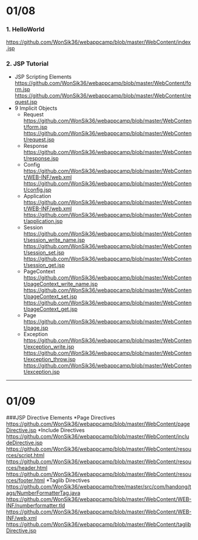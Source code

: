 # 01/08
### 1. HelloWorld
https://github.com/WonSik36/webappcamp/blob/master/WebContent/index.jsp
### 2. JSP Tutorial
* JSP Scripting Elements<br>
	https://github.com/WonSik36/webappcamp/blob/master/WebContent/form.jsp
	https://github.com/WonSik36/webappcamp/blob/master/WebContent/request.jsp
* 9 Implicit Objects
	* Request<br>
		https://github.com/WonSik36/webappcamp/blob/master/WebContent/form.jsp
		https://github.com/WonSik36/webappcamp/blob/master/WebContent/request.jsp
	* Response<br>
		https://github.com/WonSik36/webappcamp/blob/master/WebContent/response.jsp
	* Config<br>
		https://github.com/WonSik36/webappcamp/blob/master/WebContent/WEB-INF/web.xml
		https://github.com/WonSik36/webappcamp/blob/master/WebContent/config.jsp
	* Application<br>
		https://github.com/WonSik36/webappcamp/blob/master/WebContent/WEB-INF/web.xml
		https://github.com/WonSik36/webappcamp/blob/master/WebContent/application.jsp
	* Session<br>
		https://github.com/WonSik36/webappcamp/blob/master/WebContent/session_write_name.jsp
		https://github.com/WonSik36/webappcamp/blob/master/WebContent/session_set.jsp
		https://github.com/WonSik36/webappcamp/blob/master/WebContent/session_get.jsp
	* PageContext<br>
		https://github.com/WonSik36/webappcamp/blob/master/WebContent/pageContext_write_name.jsp
		https://github.com/WonSik36/webappcamp/blob/master/WebContent/pageContext_set.jsp
		https://github.com/WonSik36/webappcamp/blob/master/WebContent/pageContext_get.jsp
	* Page<br>
		https://github.com/WonSik36/webappcamp/blob/master/WebContent/page.jsp
	* Exception<br>
		https://github.com/WonSik36/webappcamp/blob/master/WebContent/exception_write.jsp
		https://github.com/WonSik36/webappcamp/blob/master/WebContent/exception_throw.jsp
		https://github.com/WonSik36/webappcamp/blob/master/WebContent/exception.jsp
------------

# 01/09
###JSP Directive Elements
*Page Directives<br>
	https://github.com/WonSik36/webappcamp/blob/master/WebContent/pageDirective.jsp
*Include Directives<br>
	https://github.com/WonSik36/webappcamp/blob/master/WebContent/includeDirective.jsp
	https://github.com/WonSik36/webappcamp/blob/master/WebContent/resources/script.html
	https://github.com/WonSik36/webappcamp/blob/master/WebContent/resources/header.html
	https://github.com/WonSik36/webappcamp/blob/master/WebContent/resources/footer.html
*Taglib Directives<br>
	https://github.com/WonSik36/webappcamp/tree/master/src/com/handong/tags/NumberFormatterTag.java
	https://github.com/WonSik36/webappcamp/blob/master/WebContent/WEB-INF/numberformatter.tld
	https://github.com/WonSik36/webappcamp/blob/master/WebContent/WEB-INF/web.xml
	https://github.com/WonSik36/webappcamp/blob/master/WebContent/taglibDirective.jsp